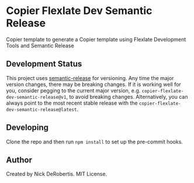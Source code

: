 # Copier Flexlate Dev Semantic Release

Copier template to generate a Copier template using Flexlate Development Tools and Semantic Release

## Development Status

This project uses [semantic-release](https://github.com/semantic-release/semantic-release) for versioning.
Any time the major version changes, there may be breaking changes. If it is working well for you, consider
pegging to the current major version, e.g. `copier-flexlate-dev-semantic-release@v1`, to avoid breaking changes. Alternatively,
you can always point to the most recent stable release with the `copier-flexlate-dev-semantic-release@latest`.

## Developing

Clone the repo and then run `npm install` to set up the pre-commit hooks.

## Author

Created by Nick DeRobertis. MIT License.
